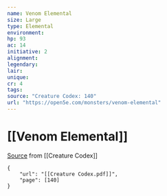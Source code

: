 ```yaml
---
name: Venom Elemental
size: Large
type: Elemental
environment: 
hp: 93
ac: 14
initiative: 2
alignment: 
legendary: 
lair: 
unique: 
cr: 4
tags: 
source: "Creature Codex: 140"
url: "https://open5e.com/monsters/venom-elemental"
---
```

# [[Venom Elemental]]

[Source](zotero://open-pdf/library/items/NTNKJRHG?page=140) from [[Creature Codex]]

```pdf
{
	"url": "[[Creature Codex.pdf]]",
	"page": [140]
}
```

